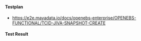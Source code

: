 ### 

#### Testplan

- https://e2e.mayadata.io/docs/openebs-enterprise/OPENEBS-FUNCTIONAL/TCID-JIVA-SNAPSHOT-CREATE


#### Test Result